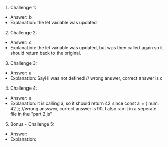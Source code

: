 1. Challenge 1:
  - Answer: b
  - Explanation: the let variable was updated
  



2. Challenge 2:
  - Answer: c
  - Explanation: the let variable was updated, but was then called again so it should return back to the original.


3. Challenge 3:
  - Answer: a
  - Explanation: SayHi was not defined
  // wrong answer, correct answer is c


4. Challenge 4:
  - Answer: a
  - Explanation: it is calling a, so it should return 42 since const a = { num: 42 };
  //wrong ansswer, correct answer is 90, I also ran it in a seperate file in the "part 2.js"


5. Bonus - Challenge 5:
  - Answer:
  - Explanation:
